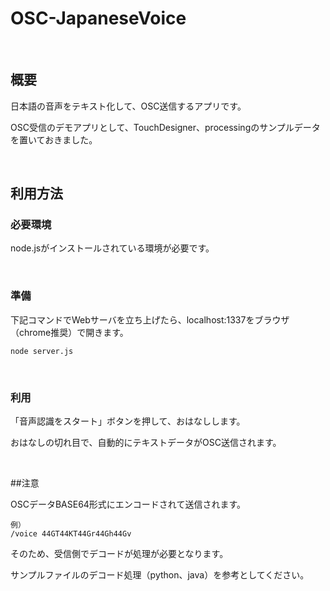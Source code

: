 # OSC-JapaneseVoice

<br>

## 概要
日本語の音声をテキスト化して、OSC送信するアプリです。

OSC受信のデモアプリとして、TouchDesigner、processingのサンプルデータを置いておきました。

<br>

## 利用方法
### 必要環境
node.jsがインストールされている環境が必要です。

<br>

### 準備

下記コマンドでWebサーバを立ち上げたら、localhost:1337をブラウザ（chrome推奨）で開きます。

```shell
node server.js
```

<br>

### 利用

「音声認識をスタート」ボタンを押して、おはなしします。

おはなしの切れ目で、自動的にテキストデータがOSC送信されます。

<br>

##注意

OSCデータBASE64形式にエンコードされて送信されます。

```
例）
/voice 44GT44KT44Gr44Gh44Gv

```

そのため、受信側でデコードが処理が必要となります。

サンプルファイルのデコード処理（python、java）を参考としてください。

